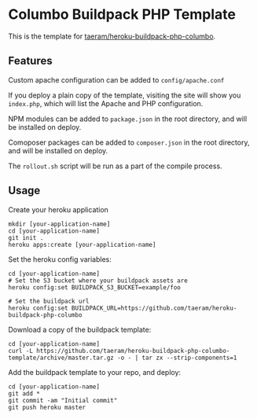 Columbo Buildpack PHP Template
=============================

This is the template for [taeram/heroku-buildpack-php-columbo](https://github.com/taeram/heroku-buildpack-php-columbo).

Features
--------

Custom apache configuration can be added to `config/apache.conf`

If you deploy a plain copy of the template, visiting the site will show you `index.php`,
which will list the Apache and PHP configuration.

NPM modules can be added to `package.json` in the root directory, and will be installed on deploy.

Comoposer packages can be added to `composer.json` in the root directory, and will be installed on deploy.

The `rollout.sh` script will be run as a part of the compile process.

Usage
-----

Create your heroku application

    mkdir [your-application-name]
    cd [your-application-name]
    git init .
    heroku apps:create [your-application-name]
    
Set the heroku config variables:

    cd [your-application-name]
    # Set the S3 bucket where your buildpack assets are
    heroku config:set BUILDPACK_S3_BUCKET=example/foo
    
    # Set the buildpack url
    heroku config:set BUILDPACK_URL=https://github.com/taeram/heroku-buildpack-php-columbo

Download a copy of the buildpack template:

    cd [your-application-name]
    curl -L https://github.com/taeram/heroku-buildpack-php-columbo-template/archive/master.tar.gz -o - | tar zx --strip-components=1

Add the buildpack template to your repo, and deploy:

    cd [your-application-name]
    git add *
    git commit -am "Initial commit"
    git push heroku master
    
